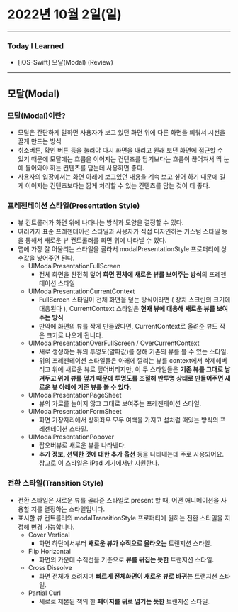 # 2022년 10월 2일(일)

---

### Today I Learned 

- [iOS-Swift] 모달(Modal) (Review)

---

## 모달(Modal)

### 모달(Modal)이란?

- 모달은 간단하게 말하면 사용자가 보고 있던 화면 위에 다른 화면을 띄워서 시선을 끌게 만드는 방식
- 취소버튼, 확인 버튼 등을 눌러야 다시 화면을 내리고 원래 보던 화면에 접근할 수 있기 때문에 모달에는 흐름을 이어지는 컨텐츠를 담기보다는 흐름이 끊어져서 딱 눈에 들어와야 하는 컨텐츠를 담는데 사용하면 좋다.
- 사용자의 입장에서는 화면 아래에 보고있던 내용을 계속 보고 싶어 하기 때문에 길게 이어지는 컨텐츠보다는 짧게 처리할 수 있는 컨텐츠를 담는 것이 더 좋다.

### 프레젠테이션 스타일(Presentation Style)

- 뷰 컨트롤러가 화면 위에 나타나는 방식과 모양을 결정할 수 있다.
- 여러가지 표준 프레젠테이션 스타일과 사용자가 직접 디자인하는 커스텀 스타일 등을 통해서 새로운 뷰 컨트롤러를 화면 위에 나타낼 수 있다.
- 앱에 가장 잘 어울리는 스타일을 골라서 modalPresentationStyle 프로퍼티에 상수값을 넣어주면 된다.
  - UIModalPresentationFullScreen
    - 전체 화면을 완전히 덮어 **화면 전체에 새로운 뷰를 보여주는 방식**의 프레젠테이션 스타일
  - UIModalPresentationCurrentContext
    - FullScreen 스타일이 전체 화면을 덮는 방식이라면 ( 장치 스크린의 크기에 대응된다 ), CurrentContext 스타일은 **현재 뷰에 대응해 새로운 뷰를 보여주는 방식**
    - 만약에 화면의 뷰를 작게 만들었다면, CurrentContext로 올려준 뷰도 작은 크기로 나오게 됩니다.
  - UIModalPresentationOverFullScreen / OverCurrentContext
    - 새로 생성하는 뷰의 투명도(알파값)를 정해 기존의 뷰를 볼 수 있는 스타일.
    - 위의 프레젠테이션 스타일들은 아래에 깔리는 뷰를 context에서 삭제해버리고 위에 새로운 뷰로 덮어버리지만, 이 두 스타일들은 **기존 뷰를 그대로 남겨두고 위에 뷰를 덮기 때문에 투명도를 조절해 반투명 상태로 만들어주면 새로운 뷰 아래에 기존 뷰를 볼 수 있다.**
  - UIModalPresentationPageSheet
    - 뷰의 가로를 늘이지 않고 그대로 보여주는 프레젠테이션 스타일.
  - UIModalPresentationFormSheet
    - 화면 가장자리에서 상하좌우 모두 여백을 가지고 섬처럼 떠있는 방식의 프레젠테이션 스타일.
  - UIModalPresentationPopover
    - 팝오버뷰로 새로운 뷰를 나타낸다.
    - **추가 정보, 선택한 것에 대한 추가 옵션** 등을 나타내는데 주로 사용되어요. 참고로 이 스타일은 iPad 기기에서만 지원한다.

### 전환 스타일(Transition Style)

- 전환 스타일은 새로운 뷰를 골라준 스타일로 present 할 때, 어떤 애니메이션을 사용할 지를 결정하는 스타일입니다.
- 표시할 뷰 컨트롤러의 modalTransitionStyle 프로퍼티에 원하는 전환 스타일을 지정해 변경 가능합니다.
  - Cover Vertical
    - 화면 하단에서부터 **새로운 뷰가 수직으로 올라오는** 트랜지션 스타일.
  - Flip Horizontal
    - 화면의 가운데 수직선을 기준으로 **뷰를 뒤집는 듯한** 트랜지션 스타일.
  - Cross Dissolve
    - 화면 전체가 흐려지며 **빠르게 전체화면이 새로운 뷰로 바뀌는** 트랜지션 스타일.
  - Partial Curl
    - 세로로 제본된 책의 한 **페이지를 위로 넘기는 듯한** 트랜지션 스타일.